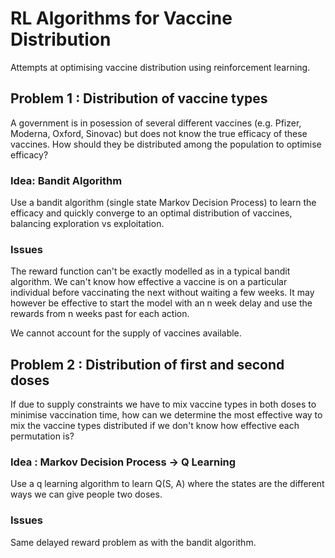 # RL Algorithms for Vaccine Distribution
Attempts at optimising vaccine distribution using reinforcement learning.

## Problem 1 : Distribution of vaccine types
A government is in posession of several different vaccines (e.g. Pfizer, Moderna, Oxford, Sinovac) but does not
know the true efficacy of these vaccines. How should they be distributed among the population to optimise
efficacy?

### Idea: Bandit Algorithm
Use a bandit algorithm (single state Markov Decision Process) to learn the efficacy and quickly converge to an
optimal distribution of vaccines, balancing exploration vs exploitation.

### Issues
The reward function can't be exactly modelled as in a typical bandit algorithm. We can't know how effective a vaccine
is on a particular individual before vaccinating the next without waiting a few weeks. It may however be effective to
start the model with an n week delay and use the rewards from n weeks past for each action.

We cannot account for the supply of vaccines available.

## Problem 2 : Distribution of first and second doses
If due to supply constraints we have to mix vaccine types in both doses to minimise vaccination time, how can we
determine the most effective way to mix the vaccine types distributed if we don't know how effective each permutation
is?

### Idea : Markov Decision Process -> Q Learning
Use a q learning algorithm to learn Q(S, A) where the states are the different ways we can give people two doses.

### Issues
Same delayed reward problem as with the bandit algorithm.
